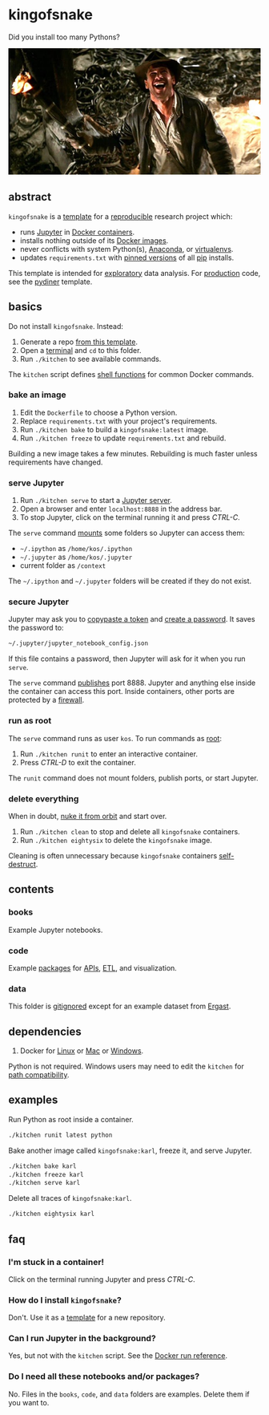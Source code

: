 # kingofsnake

Did you install too many Pythons?

![poster](kingofsnake.jpeg)

## abstract

`kingofsnake` is a [template] for a [reproducible] research project which:

- runs [Jupyter] in [Docker containers].
- installs nothing outside of its [Docker images].
- never conflicts with system Python(s), [Anaconda], or [virtualenvs].
- updates `requirements.txt` with [pinned versions] of all [pip] installs.

This template is intended for [exploratory] data analysis.
For [production] code, see the [pydiner] template.

[template]: https://help.github.com/en/articles/creating-a-repository-from-a-template
[reproducible]: https://en.wikipedia.org/wiki/Replication_crisis
[exploratory]: https://knowyourmeme.com/photos/234739-i-have-no-idea-what-im-doing
[Jupyter]: https://jupyter.org/
[Docker containers]: https://docs.docker.com/develop/
[Docker images]: https://docs.docker.com/engine/docker-overview/
[Anaconda]: https://www.anaconda.com/
[virtualenvs]: https://virtualenv.pypa.io/en/latest/
[pinned versions]: https://pip.pypa.io/en/stable/user_guide/#pinned-version-numbers
[pip]: https://pip.pypa.io/en/stable/
[production]: https://en.wikipedia.org/wiki/Deployment_environment
[pydiner]: https://github.com/samkennerly/pydiner/

## basics

Do not install `kingofsnake`. Instead:

1. Generate a repo [from this template].
1. Open a [terminal] and `cd` to this folder.
1. Run `./kitchen` to see available commands.

The `kitchen` script defines [shell functions] for common Docker commands.

[from this template]: https://help.github.com/en/articles/creating-a-repository-from-a-template
[terminal]: https://en.wikipedia.org/wiki/Command-line_interface
[shell functions]: https://www.gnu.org/software/bash/manual/html_node/Shell-Functions.html

### bake an image

1. Edit the `Dockerfile` to choose a Python version.
1. Replace `requirements.txt` with your project's requirements.
1. Run `./kitchen bake` to build a `kingofsnake:latest` image.
1. Run `./kitchen freeze` to update `requirements.txt` and rebuild.

Building a new image takes a few minutes.
Rebuilding is much faster unless requirements have changed.

### serve Jupyter

1. Run `./kitchen serve` to start a [Jupyter server].
1. Open a browser and enter `localhost:8888` in the address bar.
1. To stop Jupyter, click on the terminal running it and press *CTRL-C*.

The `serve` command [mounts] some folders so Jupyter can access them:

- `~/.ipython` as `/home/kos/.ipython`
- `~/.jupyter` as `/home/kos/.jupyter`
- current folder as `/context`

The `~/.ipython` and `~/.jupyter` folders will be created if they do not exist.

[Jupyter server]: https://jupyter-notebook.readthedocs.io/en/stable/public_server.html
[mounts]: https://docs.docker.com/storage/bind-mounts/

### secure Jupyter

Jupyter may ask you to [copypaste a token] and [create a password].
It saves the password to:
```sh
~/.jupyter/jupyter_notebook_config.json
```
If this file contains a password, then Jupyter will ask for it when you run `serve`.

The `serve` command [publishes] port 8888.
Jupyter and anything else inside the container can access this port.
Inside containers, other ports are protected by a [firewall].

[copypaste a token]: https://jupyter-notebook.readthedocs.io/en/stable/security.html#
[create a password]: https://jupyter-notebook.readthedocs.io/en/stable/public_server.html
[publishes]: https://docs.docker.com/engine/reference/commandline/run/#publish-or-expose-port--p---expose
[firewall]: https://docs.docker.com/v17.12/config/containers/container-networking/

### run as root

The `serve` command runs as user `kos`. To run commands as [root]:

1. Run `./kitchen runit` to enter an interactive container.
1. Press *CTRL-D* to exit the container.

The `runit` command does not mount folders, publish ports, or start Jupyter.

[root]: https://en.wikipedia.org/wiki/Superuser

### delete everything

When in doubt, [nuke it from orbit] and start over.

1. Run `./kitchen clean` to stop and delete all `kingofsnake` containers.
1. Run `./kitchen eightysix` to delete the `kingofsnake` image.

Cleaning is often unnecessary because `kingofsnake` containers [self-destruct].

[nuke it from orbit]: https://www.imdb.com/title/tt0090605/characters/nm0000244
[self-destruct]: https://docs.docker.com/engine/reference/run/#clean-up---rm

## contents

### books

Example Jupyter notebooks.

### code

Example [packages] for [APIs], [ETL], and visualization.

### data

This folder is [gitignored] except for an example dataset from [Ergast].

[packages]: https://docs.python.org/3/tutorial/modules.html#packages
[APIs]: https://en.wikipedia.org/wiki/Application_programming_interface
[ETL]: https://en.wikipedia.org/wiki/Extract,_transform,_load
[gitignored]: https://git-scm.com/docs/gitignore
[Ergast]: http://ergast.com/mrd/db/

## dependencies

1. Docker for [Linux] or [Mac] or [Windows].

Python is not required.
Windows users may need to edit the `kitchen` for [path compatibility].

[Linux]: https://docs.docker.com/install/
[Mac]: https://docs.docker.com/docker-for-mac/install/
[Windows]: https://docs.docker.com/docker-for-windows/
[path compatibility]: https://en.wikipedia.org/wiki/Path_(computing)#MS-DOS/Microsoft_Windows_style


## examples

Run Python as root inside a container.
```sh
./kitchen runit latest python
```

Bake another image called `kingofsnake:karl`, freeze it, and serve Jupyter.
```sh
./kitchen bake karl
./kitchen freeze karl
./kitchen serve karl
```

Delete all traces of `kingofsnake:karl`.
```sh
./kitchen eightysix karl
```

## faq

### I'm stuck in a container!

Click on the terminal running Jupyter and press *CTRL-C*.

### How do I install `kingofsnake`?

Don't. Use it as a [template] for a new repository.

[template]: https://help.github.com/en/articles/creating-a-repository-from-a-template

### Can I run Jupyter in the background?

Yes, but not with the `kitchen` script. See the [Docker run reference].

[Docker run reference]: https://docs.docker.com/engine/reference/run/

### Do I need all these notebooks and/or packages?

No. Files in the `books`, `code`, and `data` folders are examples.
Delete them if you want to.
